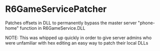 # R6GameServicePatcher
Patches offsets in DLL to permanently bypass the master server "phone-home" function in R6GameService.DLL

NOTE: This was whipped up quickly in order to give server admins who were unfamiliar with hex editing an easy way to patch their local DLLs

